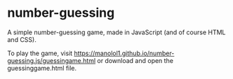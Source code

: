 # number-guessing
A simple number-guessing game, made in JavaScript (and of course HTML and CSS).

To play the game, visit https://manolol1.github.io/number-guessing.js/guessingame.html or download and open the guessinggame.html file.

